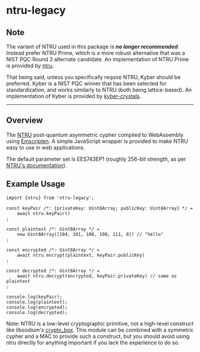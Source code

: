 # ntru-legacy

## Note

The variant of NTRU used in this package is ***no longer recommended***. Instead prefer
NTRU Prime, which is a more robust alternative that was a NIST PQC Round 3 alternate
candidate. An implementation of NTRU Prime is provided by
[ntru](https://github.com/cyph/pqcrypto.js/tree/master/packages/ntru).

That being said, unless you specifically require NTRU, Kyber should be preferred. Kyber is
a NIST PQC winner that has been selected for standardization, and works similarly to NTRU
(both being lattice-based). An implementation of Kyber is provided by
[kyber-crystals](https://github.com/cyph/pqcrypto.js/tree/master/packages/kyber-crystals).

---

## Overview

The [NTRU](https://ntru.org) post-quantum asymmetric
cypher compiled to WebAssembly using [Emscripten](https://github.com/kripken/emscripten).
A simple JavaScript wrapper is provided to make NTRU easy to use in web applications.

The default parameter set is EES743EP1 (roughly 256-bit strength, as per
[NTRU's documentation](https://github.com/buu700/NTRUEncrypt-Archive/blob/master/doc/UserNotes-NTRUEncrypt.pdf)).

## Example Usage

	import {ntru} from 'ntru-legacy';

	const keyPair /*: {privateKey: Uint8Array; publicKey: Uint8Array} */ =
		await ntru.keyPair()
	;

	const plaintext /*: Uint8Array */ =
		new Uint8Array([104, 101, 108, 108, 111, 0]) // "hello"
	;

	const encrypted /*: Uint8Array */ =
		await ntru.encrypt(plaintext, keyPair.publicKey)
	;

	const decrypted /*: Uint8Array */ =
		await ntru.decrypt(encrypted, keyPair.privateKey) // same as plaintext
	;

	console.log(keyPair);
	console.log(plaintext);
	console.log(encrypted);
	console.log(decrypted);

Note: NTRU is a low-level cryptographic primitive, not a high-level construct like libsodium's
[crypto_box](https://download.libsodium.org/doc/public-key_cryptography/authenticated_encryption.html).
This module can be combined with a symmetric cypher and a MAC to provide such a construct, but you
should avoid using ntru directly for anything important if you lack the experience to do so.
